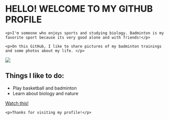<!DOCTYPE html>
<html>
  <body>
    <h1>HELLO! WELCOME TO MY GITHUB PROFILE </h1>

    <p>I'm someone who enjoys sports and studying biology. Badminton is my favorite sport because its very good alone and with friends!</p>

    <p>On this GitHub, I like to share pictures of my badminton trainings and some photos about my life. </p>

<img src="https://i.pinimg.com/originals/12/be/0c/12be0c69d3b81f86d9e6fada71233d1d.jpg">

<h2>Things I like to do:</h2>
  <ul>
    <li>Play basketball and badminton</li>
    <li>Learn about biology and nature</li>
  </ul>

<a href="https://www.youtube.com/live/yZbR5nKYiDc?si=jcIlk4RTDLIIMx5j">Watch this!</a>

    <p>Thanks for visiting my profile!</p>
    
  </body>
</html>
